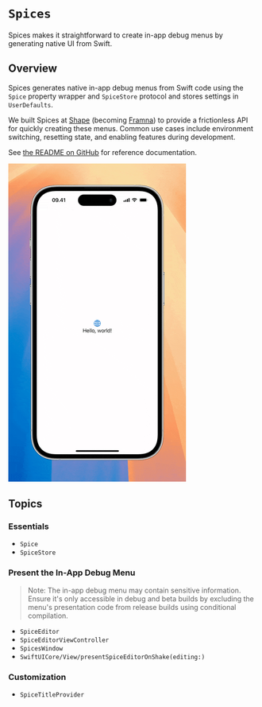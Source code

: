 # ``Spices``

Spices makes it straightforward to create in-app debug menus by generating native UI from Swift.

## Overview

Spices generates native in-app debug menus from Swift code using the ``Spice`` property wrapper and ``SpiceStore`` protocol and stores settings in `UserDefaults`.

We built Spices at [Shape](https://shape.dk) (becoming [Framna](https://framna.com)) to provide a frictionless API for quickly creating these menus. Common use cases include environment switching, resetting state, and enabling features during development.

See [the README on GitHub](https://github.com/shapehq/spices) for reference documentation.

![iPhone screen recording showing an in-app debug menu.](example.gif)

## Topics

### Essentials

- ``Spice``
- ``SpiceStore``

### Present the In-App Debug Menu

> Note: The in-app debug menu may contain sensitive information. Ensure it's only accessible in debug and beta builds by excluding the menu's presentation code from release builds using conditional compilation.

- ``SpiceEditor``
- ``SpiceEditorViewController``
- ``SpicesWindow``
- ``SwiftUICore/View/presentSpiceEditorOnShake(editing:)``

### Customization

- ``SpiceTitleProvider``
